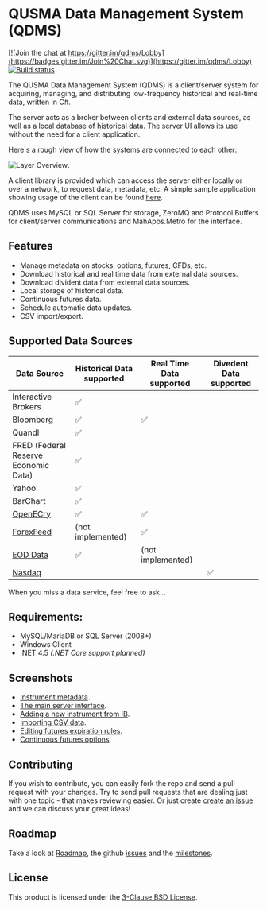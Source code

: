 QUSMA Data Management System (QDMS)
===================================

[![Join the chat at https://gitter.im/qdms/Lobby](https://badges.gitter.im/Join%20Chat.svg)](https://gitter.im/qdms/Lobby)
[![Build status](https://ci.appveyor.com/api/projects/status/ma7h13iqscrl5h05/branch/master?svg=true)](https://ci.appveyor.com/project/leo90skk/qdms/branch/master)

The QUSMA Data Management System (QDMS) is a client/server system for acquiring, managing, and distributing low-frequency historical and real-time data, written in C#. 

The server acts as a broker between clients and external data sources, as well as a local database of historical data. The server UI allows its use without the need for a client application.

Here's a rough view of how the systems are connected to each other:

![Layer Overview](http://i.imgur.com/oRbwoiG.png).

A client library is provided which can access the server either locally or over a network, to request data, metadata, etc. A simple sample application showing usage of the client can be found [here](https://github.com/qusma/qdms/blob/master/SampleApp/Program.cs).

QDMS uses MySQL or SQL Server for storage, ZeroMQ and Protocol Buffers for client/server communications and MahApps.Metro for the interface.


Features
--------
* Manage metadata on stocks, options, futures, CFDs, etc.
* Download historical and real time data from external data sources.
* Download divident data from external data sources.
* Local storage of historical data.
* Continuous futures data.
* Schedule automatic data updates.
* CSV import/export.


Supported Data Sources
----------------------

| Data Source                           | Historical Data supported | Real Time Data supported | Divedent Data supported |
|-------------------------------------- | ------------------------- | ------------------------ | ----------------------- |
| Interactive Brokers                   | :white_check_mark:    |                    |                    |
| Bloomberg                             | :white_check_mark:    | :white_check_mark: |                    |
| Quandl                                | :white_check_mark:    |                    |                    |
| FRED (Federal Reserve Economic Data)  | :white_check_mark:    |                    |                    |
| Yahoo                                 | :white_check_mark:    |                    |                    |
| BarChart                              | :white_check_mark:    |                    |                    |
| [OpenECry](http://futuresonline.com/) | :white_check_mark:    | :white_check_mark: |                    |
| [ForexFeed](http://forexfeed.net/)    | (not implemented)     | :white_check_mark: |                    |
| [EOD Data](http://www.eoddata.com/)   | :white_check_mark:    | (not implemented)  |                    |
| [Nasdaq](http://www.nasdaq.com/)      |                       |                    | :white_check_mark: |

When you miss a data service, feel free to ask...

Requirements:
------------------------
* MySQL/MariaDB or SQL Server (2008+)
* Windows Client
* .NET 4.5 *(.NET Core support planned)*


Screenshots
-----------
* [Instrument metadata](http://i.imgur.com/GXw8amN.png).
* [The main server interface](http://i.imgur.com/i985ZUW.png).
* [Adding a new instrument from IB](http://i.imgur.com/HGPsoK5.png).
* [Importing CSV data](http://i.imgur.com/en6kDo1.png).
* [Editing futures expiration rules](http://i.imgur.com/WvKkb4x.png).
* [Continuous futures options](http://i.imgur.com/47VuXmH.png).


Contributing
------------

If you wish to contribute, you can easily fork the repo and send a pull request with your changes. Try to send pull requests that are dealing just with one topic - that makes reviewing easier.
Or just create [create an issue](https://github.com/qusma/qdms/issues/new) and we can discuss your great ideas!

Roadmap
-------
Take a look at [Roadmap](roadmap.md), the github [issues](https://github.com/qusma/qdms/labels/enhancement) and the [milestones](https://github.com/qusma/qdms/milestones).


License
-------
This product is licensed under the [3-Clause BSD License](LICENSE).
